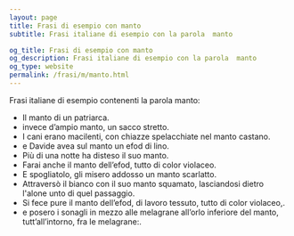 ```yaml
---
layout: page
title: Frasi di esempio con manto 
subtitle: Frasi italiane di esempio con la parola  manto

og_title: Frasi di esempio con manto 
og_description: Frasi italiane di esempio con la parola  manto
og_type: website
permalink: /frasi/m/manto.html
---
```


Frasi italiane di esempio contenenti la parola manto:


- Il manto di un patriarca.
- invece d’ampio manto, un sacco stretto.
- I cani erano macilenti, con chiazze spelacchiate nel manto castano.
- e Davide avea sul manto un efod di lino.
- Più di una notte ha disteso il suo manto.
- Farai anche il manto dell’efod, tutto di color violaceo.
- E spogliatolo, gli misero addosso un manto scarlatto.
- Attraversò il bianco con il suo manto squamato, lasciandosi dietro l'alone unto di quel passaggio.
- Si fece pure il manto dell’efod, di lavoro tessuto, tutto di color violaceo,.
- e posero i sonagli in mezzo alle melagrane all’orlo inferiore del manto, tutt’all’intorno, fra le melagrane:.
